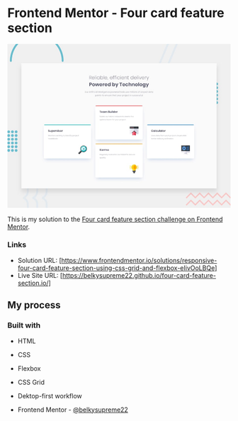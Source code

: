 # Frontend Mentor - Four card feature section

![Design preview for the Four card feature section coding challenge](./design/desktop-preview.jpg)

This is my solution to the [Four card feature section challenge on Frontend Mentor](https://www.frontendmentor.io/challenges/four-card-feature-section-weK1eFYK). 

### Links

-  Solution URL: [https://www.frontendmentor.io/solutions/responsive-four-card-feature-section-using-css-grid-and-flexbox-eIivOoLBQe]
- Live Site URL: [https://belkysupreme22.github.io/four-card-feature-section.io/]

## My process

### Built with

- HTML
- CSS 
- Flexbox
- CSS Grid
- Dektop-first workflow

- Frontend Mentor - [@belkysupreme22](https://www.frontendmentor.io/profile/belkysupreme22)

